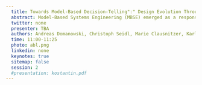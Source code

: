 ```yaml
---
  title: Towards Model-Based Decision-Telling":" Design Evolution Through Decision Nodes 
  abstract: Model-Based Systems Engineering (MBSE) emerged as a response to the rising complexity of engineered systems, promising to reduce development times by improving consistency, collaboration, and traceability. While MBSE is effective in consolidating design artifacts into the single source of truth (SSOT), research addressing the evolution of these models during system development remains limited. In this paper, we address this gap by proposing a framework for capturing the evolution of MBSE models using a storytelling approach, focusing on the design decisions that drive this evolution. Our approach involves recording model evolution using version control systems and structuring decision information in natural language ”Y-statements” to ensure traceability between the mode
  twitter: none
  presenter: TBA
  authors: Andreas Domanowski, Christoph Seidl, Marie Clausnitzer, Karl Kegel and Uwe Assmann
  time: 11:00-11:25
  photo: abl.png
  linkedin: none
  keynotes: true
  sitemap: false
  session: 2
  #presentation: kostantin.pdf
---
```

